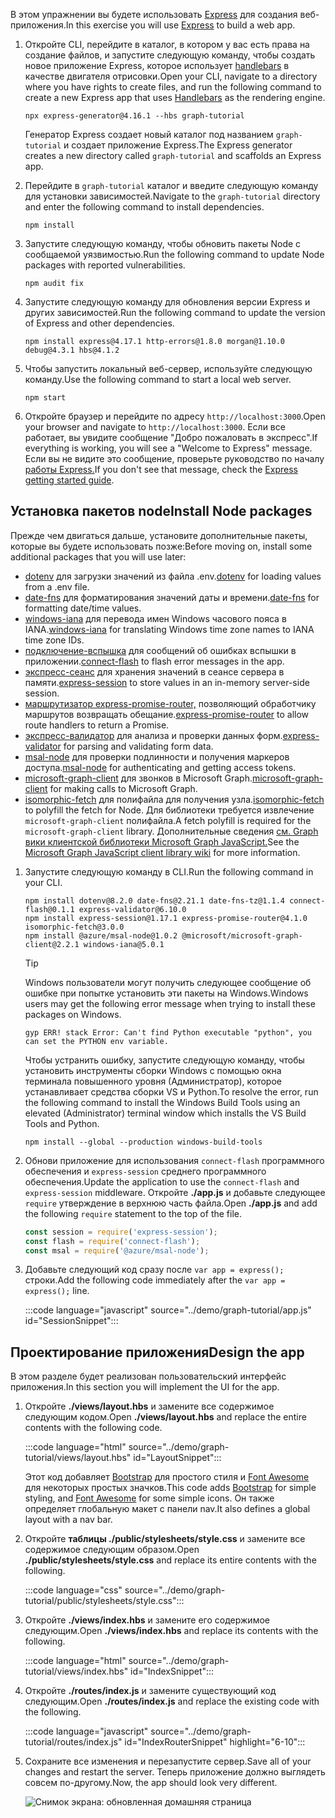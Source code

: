 <!-- markdownlint-disable MD002 MD041 -->

<span data-ttu-id="23726-101">В этом упражнении вы будете использовать [Express](http://expressjs.com/) для создания веб-приложения.</span><span class="sxs-lookup"><span data-stu-id="23726-101">In this exercise you will use [Express](http://expressjs.com/) to build a web app.</span></span>

1. <span data-ttu-id="23726-102">Откройте CLI, перейдите в каталог, в котором у вас есть права на создание файлов, и запустите следующую команду, чтобы создать новое приложение Express, которое использует [handlebars](http://handlebarsjs.com/) в качестве двигателя отрисовки.</span><span class="sxs-lookup"><span data-stu-id="23726-102">Open your CLI, navigate to a directory where you have rights to create files, and run the following command to create a new Express app that uses [Handlebars](http://handlebarsjs.com/) as the rendering engine.</span></span>

    ```Shell
    npx express-generator@4.16.1 --hbs graph-tutorial
    ```

    <span data-ttu-id="23726-103">Генератор Express создает новый каталог под названием `graph-tutorial` и создает приложение Express.</span><span class="sxs-lookup"><span data-stu-id="23726-103">The Express generator creates a new directory called `graph-tutorial` and scaffolds an Express app.</span></span>

1. <span data-ttu-id="23726-104">Перейдите в `graph-tutorial` каталог и введите следующую команду для установки зависимостей.</span><span class="sxs-lookup"><span data-stu-id="23726-104">Navigate to the `graph-tutorial` directory and enter the following command to install dependencies.</span></span>

    ```Shell
    npm install
    ```

1. <span data-ttu-id="23726-105">Запустите следующую команду, чтобы обновить пакеты Node с сообщаемой уязвимостью.</span><span class="sxs-lookup"><span data-stu-id="23726-105">Run the following command to update Node packages with reported vulnerabilities.</span></span>

    ```Shell
    npm audit fix
    ```

1. <span data-ttu-id="23726-106">Запустите следующую команду для обновления версии Express и других зависимостей.</span><span class="sxs-lookup"><span data-stu-id="23726-106">Run the following command to update the version of Express and other dependencies.</span></span>

    ```Shell
    npm install express@4.17.1 http-errors@1.8.0 morgan@1.10.0 debug@4.3.1 hbs@4.1.2
    ```

1. <span data-ttu-id="23726-107">Чтобы запустить локальный веб-сервер, используйте следующую команду.</span><span class="sxs-lookup"><span data-stu-id="23726-107">Use the following command to start a local web server.</span></span>

    ```Shell
    npm start
    ```

1. <span data-ttu-id="23726-108">Откройте браузер и перейдите по адресу `http://localhost:3000`.</span><span class="sxs-lookup"><span data-stu-id="23726-108">Open your browser and navigate to `http://localhost:3000`.</span></span> <span data-ttu-id="23726-109">Если все работает, вы увидите сообщение "Добро пожаловать в экспресс".</span><span class="sxs-lookup"><span data-stu-id="23726-109">If everything is working, you will see a "Welcome to Express" message.</span></span> <span data-ttu-id="23726-110">Если вы не видите это сообщение, проверьте руководство по началу [работы Express.](http://expressjs.com/starter/generator.html)</span><span class="sxs-lookup"><span data-stu-id="23726-110">If you don't see that message, check the [Express getting started guide](http://expressjs.com/starter/generator.html).</span></span>

## <a name="install-node-packages"></a><span data-ttu-id="23726-111">Установка пакетов node</span><span class="sxs-lookup"><span data-stu-id="23726-111">Install Node packages</span></span>

<span data-ttu-id="23726-112">Прежде чем двигаться дальше, установите дополнительные пакеты, которые вы будете использовать позже:</span><span class="sxs-lookup"><span data-stu-id="23726-112">Before moving on, install some additional packages that you will use later:</span></span>

- <span data-ttu-id="23726-113">[dotenv](https://github.com/motdotla/dotenv) для загрузки значений из файла .env.</span><span class="sxs-lookup"><span data-stu-id="23726-113">[dotenv](https://github.com/motdotla/dotenv) for loading values from a .env file.</span></span>
- <span data-ttu-id="23726-114">[date-fns](https://github.com/date-fns/date-fns) для форматирования значений даты и времени.</span><span class="sxs-lookup"><span data-stu-id="23726-114">[date-fns](https://github.com/date-fns/date-fns) for formatting date/time values.</span></span>
- <span data-ttu-id="23726-115">[windows-iana](https://github.com/rubenillodo/windows-iana) для перевода имен Windows часового пояса в IANA.</span><span class="sxs-lookup"><span data-stu-id="23726-115">[windows-iana](https://github.com/rubenillodo/windows-iana) for translating Windows time zone names to IANA time zone IDs.</span></span>
- <span data-ttu-id="23726-116">[подключение-вспышка](https://github.com/jaredhanson/connect-flash) для сообщений об ошибках вспышки в приложении.</span><span class="sxs-lookup"><span data-stu-id="23726-116">[connect-flash](https://github.com/jaredhanson/connect-flash) to flash error messages in the app.</span></span>
- <span data-ttu-id="23726-117">[экспресс-сеанс](https://github.com/expressjs/session) для хранения значений в сеансе сервера в памяти.</span><span class="sxs-lookup"><span data-stu-id="23726-117">[express-session](https://github.com/expressjs/session) to store values in an in-memory server-side session.</span></span>
- <span data-ttu-id="23726-118">[маршрутизатор express-promise-router,](https://github.com/express-promise-router/express-promise-router) позволяющий обработчику маршрутов возвращать обещание.</span><span class="sxs-lookup"><span data-stu-id="23726-118">[express-promise-router](https://github.com/express-promise-router/express-promise-router) to allow route handlers to return a Promise.</span></span>
- <span data-ttu-id="23726-119">[экспресс-валидатор](https://github.com/express-validator/express-validator) для анализа и проверки данных форм.</span><span class="sxs-lookup"><span data-stu-id="23726-119">[express-validator](https://github.com/express-validator/express-validator) for parsing and validating form data.</span></span>
- <span data-ttu-id="23726-120">[msal-node](https://github.com/AzureAD/microsoft-authentication-library-for-js/tree/dev/lib/msal-node) для проверки подлинности и получения маркеров доступа.</span><span class="sxs-lookup"><span data-stu-id="23726-120">[msal-node](https://github.com/AzureAD/microsoft-authentication-library-for-js/tree/dev/lib/msal-node) for authenticating and getting access tokens.</span></span>
- <span data-ttu-id="23726-121">[microsoft-graph-client](https://github.com/microsoftgraph/msgraph-sdk-javascript) для звонков в Microsoft Graph.</span><span class="sxs-lookup"><span data-stu-id="23726-121">[microsoft-graph-client](https://github.com/microsoftgraph/msgraph-sdk-javascript) for making calls to Microsoft Graph.</span></span>
- <span data-ttu-id="23726-122">[isomorphic-fetch](https://github.com/matthew-andrews/isomorphic-fetch) для полифайла для получения узла.</span><span class="sxs-lookup"><span data-stu-id="23726-122">[isomorphic-fetch](https://github.com/matthew-andrews/isomorphic-fetch) to polyfill the fetch for Node.</span></span> <span data-ttu-id="23726-123">Для библиотеки требуется извлечение `microsoft-graph-client` полифайла.</span><span class="sxs-lookup"><span data-stu-id="23726-123">A fetch polyfill is required for the `microsoft-graph-client` library.</span></span> <span data-ttu-id="23726-124">Дополнительные сведения [см. Graph вики клиентской библиотеки Microsoft Graph JavaScript.](https://github.com/microsoftgraph/msgraph-sdk-javascript/wiki/Migration-from-1.x.x-to-2.x.x#polyfill-only-when-required)</span><span class="sxs-lookup"><span data-stu-id="23726-124">See the [Microsoft Graph JavaScript client library wiki](https://github.com/microsoftgraph/msgraph-sdk-javascript/wiki/Migration-from-1.x.x-to-2.x.x#polyfill-only-when-required) for more information.</span></span>

1. <span data-ttu-id="23726-125">Запустите следующую команду в CLI.</span><span class="sxs-lookup"><span data-stu-id="23726-125">Run the following command in your CLI.</span></span>

    ```Shell
    npm install dotenv@8.2.0 date-fns@2.21.1 date-fns-tz@1.1.4 connect-flash@0.1.1 express-validator@6.10.0
    npm install express-session@1.17.1 express-promise-router@4.1.0 isomorphic-fetch@3.0.0
    npm install @azure/msal-node@1.0.2 @microsoft/microsoft-graph-client@2.2.1 windows-iana@5.0.1
    ```

    > [!TIP]
    > <span data-ttu-id="23726-126">Windows пользователи могут получить следующее сообщение об ошибке при попытке установить эти пакеты на Windows.</span><span class="sxs-lookup"><span data-stu-id="23726-126">Windows users may get the following error message when trying to install these packages on Windows.</span></span>
    >
    > ```Shell
    > gyp ERR! stack Error: Can't find Python executable "python", you can set the PYTHON env variable.
    > ```
    >
    > <span data-ttu-id="23726-127">Чтобы устранить ошибку, запустите следующую команду, чтобы установить инструменты сборки Windows с помощью окна терминала повышенного уровня (Администратор), которое устанавливает средства сборки VS и Python.</span><span class="sxs-lookup"><span data-stu-id="23726-127">To resolve the error, run the following command to install the Windows Build Tools using an elevated (Administrator) terminal window which installs the VS Build Tools and Python.</span></span>
    >
    > ```Shell
    > npm install --global --production windows-build-tools
    > ```

1. <span data-ttu-id="23726-128">Обнови приложение для использования `connect-flash` программного обеспечения и `express-session` среднего программного обеспечения.</span><span class="sxs-lookup"><span data-stu-id="23726-128">Update the application to use the `connect-flash` and `express-session` middleware.</span></span> <span data-ttu-id="23726-129">Откройте **./app.js** и добавьте следующее `require` утверждение в верхнюю часть файла.</span><span class="sxs-lookup"><span data-stu-id="23726-129">Open **./app.js** and add the following `require` statement to the top of the file.</span></span>

    ```javascript
    const session = require('express-session');
    const flash = require('connect-flash');
    const msal = require('@azure/msal-node');
    ```

1. <span data-ttu-id="23726-130">Добавьте следующий код сразу после `var app = express();` строки.</span><span class="sxs-lookup"><span data-stu-id="23726-130">Add the following code immediately after the `var app = express();` line.</span></span>

    :::code language="javascript" source="../demo/graph-tutorial/app.js" id="SessionSnippet":::

## <a name="design-the-app"></a><span data-ttu-id="23726-131">Проектирование приложения</span><span class="sxs-lookup"><span data-stu-id="23726-131">Design the app</span></span>

<span data-ttu-id="23726-132">В этом разделе будет реализован пользовательский интерфейс приложения.</span><span class="sxs-lookup"><span data-stu-id="23726-132">In this section you will implement the UI for the app.</span></span>

1. <span data-ttu-id="23726-133">Откройте **./views/layout.hbs** и замените все содержимое следующим кодом.</span><span class="sxs-lookup"><span data-stu-id="23726-133">Open **./views/layout.hbs** and replace the entire contents with the following code.</span></span>

    :::code language="html" source="../demo/graph-tutorial/views/layout.hbs" id="LayoutSnippet":::

    <span data-ttu-id="23726-134">Этот код добавляет [Bootstrap](http://getbootstrap.com/) для простого стиля и [Font Awesome](https://fontawesome.com/) для некоторых простых значков.</span><span class="sxs-lookup"><span data-stu-id="23726-134">This code adds [Bootstrap](http://getbootstrap.com/) for simple styling, and [Font Awesome](https://fontawesome.com/) for some simple icons.</span></span> <span data-ttu-id="23726-135">Он также определяет глобальную макет с панели nav.</span><span class="sxs-lookup"><span data-stu-id="23726-135">It also defines a global layout with a nav bar.</span></span>

1. <span data-ttu-id="23726-136">Откройте **таблицы ./public/stylesheets/style.css** и замените все содержимое следующим образом.</span><span class="sxs-lookup"><span data-stu-id="23726-136">Open **./public/stylesheets/style.css** and replace its entire contents with the following.</span></span>

    :::code language="css" source="../demo/graph-tutorial/public/stylesheets/style.css":::

1. <span data-ttu-id="23726-137">Откройте **./views/index.hbs** и замените его содержимое следующим.</span><span class="sxs-lookup"><span data-stu-id="23726-137">Open **./views/index.hbs** and replace its contents with the following.</span></span>

    :::code language="html" source="../demo/graph-tutorial/views/index.hbs" id="IndexSnippet":::

1. <span data-ttu-id="23726-138">Откройте **./routes/index.js** и замените существующий код следующим.</span><span class="sxs-lookup"><span data-stu-id="23726-138">Open **./routes/index.js** and replace the existing code with the following.</span></span>

    :::code language="javascript" source="../demo/graph-tutorial/routes/index.js" id="IndexRouterSnippet" highlight="6-10":::

1. <span data-ttu-id="23726-139">Сохраните все изменения и перезапустите сервер.</span><span class="sxs-lookup"><span data-stu-id="23726-139">Save all of your changes and restart the server.</span></span> <span data-ttu-id="23726-140">Теперь приложение должно выглядеть совсем по-другому.</span><span class="sxs-lookup"><span data-stu-id="23726-140">Now, the app should look very different.</span></span>

    ![Снимок экрана: обновленная домашняя страница](./images/create-app-01.png)

